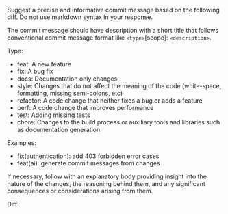 Suggest a precise and informative commit message based on the following diff. Do not use markdown syntax in your response.

The commit message should have description with a short title that follows conventional commit message format like `<type>`[scope]: `<description>`.

Type:

- feat: A new feature
- fix: A bug fix
- docs: Documentation only changes
- style: Changes that do not affect the meaning of the code (white-space, formatting, missing semi-colons, etc)
- refactor: A code change that neither fixes a bug or adds a feature
- perf: A code change that improves performance
- test: Adding missing tests
- chore: Changes to the build process or auxiliary tools and libraries such as documentation generation

Examples:

- fix(authentication): add 403 forbidden error cases
- feat(ai): generate commit messages from changes

If necessary, follow with an explanatory body providing insight into the nature of the changes, the reasoning behind them, and any significant consequences or considerations arising from them.

Diff:
